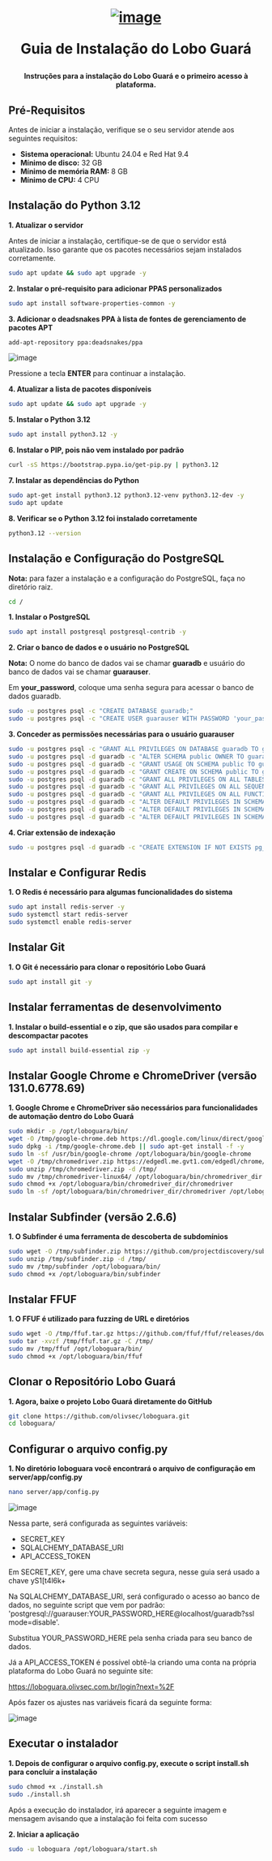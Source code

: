 <h1 align="center">

[![image](https://github.com/user-attachments/assets/4dbb8107-d52f-4cb9-94f3-68310a4d98b2)](https://loboguara.app/docs/index.html)

Guia de Instalação do Lobo Guará

</h1>

<h4 align="center">

Instruções para a instalação do Lobo Guará e o primeiro acesso à plataforma.

</h4>

## Pré-Requisitos

Antes de iniciar a instalação, verifique se o seu servidor atende aos seguintes requisitos:

- **Sistema operacional:** Ubuntu 24.04 e Red Hat 9.4
- **Mínimo de disco:** 32 GB
- **Mínimo de memória RAM:** 8 GB
- **Mínimo de CPU:** 4 CPU


## Instalação do Python 3.12

**1. Atualizar o servidor**

Antes de iniciar a instalação, certifique-se de que o servidor está atualizado. Isso garante que os pacotes necessários sejam instalados corretamente.
```bash
sudo apt update && sudo apt upgrade -y
```

**2. Instalar o pré-requisito para adicionar PPAS personalizados**

```bash
sudo apt install software-properties-common -y
```

**3. Adicionar o deadsnakes PPA à lista de fontes de gerenciamento de pacotes APT**

```bash
add-apt-repository ppa:deadsnakes/ppa
```

![image](https://github.com/user-attachments/assets/56860a38-dd0c-4768-a224-1fc7e3b57c4d)


Pressione a tecla **ENTER** para continuar a instalação.


**4. Atualizar a lista de pacotes disponíveis**

```bash
sudo apt update && sudo apt upgrade -y
```

**5. Instalar o Python 3.12**

```bash
sudo apt install python3.12 -y
```

**6. Instalar o PIP, pois não vem instalado por padrão**

```bash
curl -sS https://bootstrap.pypa.io/get-pip.py | python3.12
```

**7. Instalar as dependências do Python**

```bash
sudo apt-get install python3.12 python3.12-venv python3.12-dev -y
sudo apt update
```

**8. Verificar se o Python 3.12 foi instalado corretamente**

```bash
python3.12 --version
```


## Instalação e Configuração do PostgreSQL

**Nota:** para fazer a instalação e a configuração do PostgreSQL, faça no diretório raiz.
```bash
cd /
```

**1. Instalar o PostgreSQL**

```bash
sudo apt install postgresql postgresql-contrib -y
```

**2. Criar o banco de dados e o usuário no PostgreSQL**

**Nota:** O nome do banco de dados vai se chamar **guaradb** e usuário do banco de dados vai se chamar **guarauser**.

Em **your_password**, coloque uma senha segura para acessar o banco de dados guaradb.

```bash
sudo -u postgres psql -c "CREATE DATABASE guaradb;"
sudo -u postgres psql -c "CREATE USER guarauser WITH PASSWORD 'your_password';"
```

**3. Conceder as permissões necessárias para o usuário guarauser**

```bash
sudo -u postgres psql -c "GRANT ALL PRIVILEGES ON DATABASE guaradb TO guarauser;" && \
sudo -u postgres psql -d guaradb -c "ALTER SCHEMA public OWNER TO guarauser;" && \
sudo -u postgres psql -d guaradb -c "GRANT USAGE ON SCHEMA public TO guarauser;" && \
sudo -u postgres psql -d guaradb -c "GRANT CREATE ON SCHEMA public TO guarauser;" && \
sudo -u postgres psql -d guaradb -c "GRANT ALL PRIVILEGES ON ALL TABLES IN SCHEMA public TO guarauser;" && \
sudo -u postgres psql -d guaradb -c "GRANT ALL PRIVILEGES ON ALL SEQUENCES IN SCHEMA public TO guarauser;" && \
sudo -u postgres psql -d guaradb -c "GRANT ALL PRIVILEGES ON ALL FUNCTIONS IN SCHEMA public TO guarauser;" && \
sudo -u postgres psql -d guaradb -c "ALTER DEFAULT PRIVILEGES IN SCHEMA public GRANT ALL ON TABLES TO guarauser;" && \
sudo -u postgres psql -d guaradb -c "ALTER DEFAULT PRIVILEGES IN SCHEMA public GRANT ALL ON SEQUENCES TO guarauser;" && \
sudo -u postgres psql -d guaradb -c "ALTER DEFAULT PRIVILEGES IN SCHEMA public GRANT ALL ON FUNCTIONS TO guarauser;"
```

**4. Criar extensão de indexação**

```bash
sudo -u postgres psql -d guaradb -c "CREATE EXTENSION IF NOT EXISTS pg_trgm;"
```


## Instalar e Configurar Redis

**1. O Redis é necessário para algumas funcionalidades do sistema**

```bash
sudo apt install redis-server -y
sudo systemctl start redis-server
sudo systemctl enable redis-server
```


## Instalar Git

**1. O Git é necessário para clonar o repositório Lobo Guará**

```bash
sudo apt install git -y
```

## Instalar ferramentas de desenvolvimento

**1. Instalar o build-essential e o zip, que são usados para compilar e descompactar pacotes**

```bash
sudo apt install build-essential zip -y
```

## Instalar Google Chrome e ChromeDriver (versão 131.0.6778.69)

**1. Google Chrome e ChromeDriver são necessários para funcionalidades de automação dentro do Lobo Guará**

```bash
sudo mkdir -p /opt/loboguara/bin/
wget -O /tmp/google-chrome.deb https://dl.google.com/linux/direct/google-chrome-stable_current_amd64.deb
sudo dpkg -i /tmp/google-chrome.deb || sudo apt-get install -f -y
sudo ln -sf /usr/bin/google-chrome /opt/loboguara/bin/google-chrome
wget -O /tmp/chromedriver.zip https://edgedl.me.gvt1.com/edgedl/chrome/chrome-for-testing/131.0.6778.69/linux64/chromedriver-linux64.zip
sudo unzip /tmp/chromedriver.zip -d /tmp/
sudo mv /tmp/chromedriver-linux64/ /opt/loboguara/bin/chromedriver_dir
sudo chmod +x /opt/loboguara/bin/chromedriver_dir/chromedriver
sudo ln -sf /opt/loboguara/bin/chromedriver_dir/chromedriver /opt/loboguara/bin/chromedriver
```

## Instalar Subfinder (versão 2.6.6)

**1. O Subfinder é uma ferramenta de descoberta de subdomínios**

```bash
sudo wget -O /tmp/subfinder.zip https://github.com/projectdiscovery/subfinder/releases/download/v2.6.6/subfinder_2.6.6_linux_amd64.zip
sudo unzip /tmp/subfinder.zip -d /tmp/
sudo mv /tmp/subfinder /opt/loboguara/bin/
sudo chmod +x /opt/loboguara/bin/subfinder
```

## Instalar FFUF

**1. O FFUF é utilizado para fuzzing de URL e diretórios**

```bash
sudo wget -O /tmp/ffuf.tar.gz https://github.com/ffuf/ffuf/releases/download/v2.0.0/ffuf_2.0.0_linux_amd64.tar.gz
sudo tar -xvzf /tmp/ffuf.tar.gz -C /tmp/
sudo mv /tmp/ffuf /opt/loboguara/bin/
sudo chmod +x /opt/loboguara/bin/ffuf
```

## Clonar o Repositório Lobo Guará

**1. Agora, baixe o projeto Lobo Guará diretamente do GitHub**

```bash
git clone https://github.com/olivsec/loboguara.git
cd loboguara/
```

## Configurar o arquivo config.py

**1. No diretório loboguara você encontrará o arquivo de configuração em server/app/config.py**

```bash
nano server/app/config.py
```

![image](https://github.com/user-attachments/assets/effe36c2-70fe-495b-bb53-2fc906439546)


Nessa parte, será configurada as seguintes variáveis:

- SECRET_KEY
- SQLALCHEMY_DATABASE_URI
- API_ACCESS_TOKEN

Em SECRET_KEY, gere uma chave secreta segura, nesse guia será usado a chave yS1[t4l6k+

Na SQLALCHEMY_DATABASE_URI, será configurado o acesso ao banco de dados, no seguinte script que vem por padrão:
'postgresql://guarauser:YOUR_PASSWORD_HERE@localhost/guaradb?ssl mode=disable'.

Substitua YOUR_PASSWORD_HERE pela senha criada para seu banco de dados.

Já a API_ACCESS_TOKEN é possível obtê-la criando uma conta na própria plataforma do Lobo Guará no seguinte site:

https://loboguara.olivsec.com.br/login?next=%2F

Após fazer os ajustes nas variáveis ficará da seguinte forma:

![image](https://github.com/user-attachments/assets/c77beec7-28e4-4690-9004-6ee21836a67e)


## Executar o instalador

**1. Depois de configurar o arquivo config.py, execute o script install.sh para concluir a instalação**

```bash
sudo chmod +x ./install.sh
sudo ./install.sh
```

Após a execução do instalador, irá aparecer a seguinte imagem e mensagem avisando que a instalação foi feita com sucesso


**2. Iniciar a aplicação**

```bash
sudo -u loboguara /opt/loboguara/start.sh
```




















